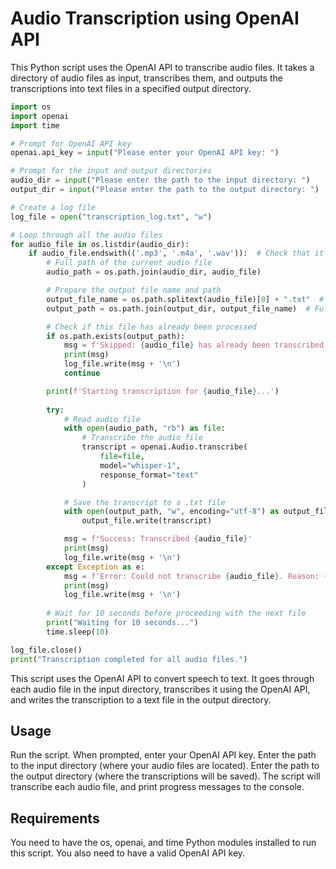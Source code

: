 # Audio Transcription using OpenAI API

This Python script uses the OpenAI API to transcribe audio files. It takes a directory of audio files as input, transcribes them, and outputs the transcriptions into text files in a specified output directory.

```python
import os
import openai
import time

# Prompt for OpenAI API key
openai.api_key = input("Please enter your OpenAI API key: ")

# Prompt for the input and output directories
audio_dir = input("Please enter the path to the input directory: ")
output_dir = input("Please enter the path to the output directory: ")

# Create a log file
log_file = open("transcription_log.txt", "w")

# Loop through all the audio files
for audio_file in os.listdir(audio_dir):
    if audio_file.endswith(('.mp3', '.m4a', '.wav')):  # Check that it's an audio file
        # Full path of the current audio file
        audio_path = os.path.join(audio_dir, audio_file)

        # Prepare the output file name and path
        output_file_name = os.path.splitext(audio_file)[0] + ".txt"  # Get the base name of the audio file
        output_path = os.path.join(output_dir, output_file_name)  # Full path of the output text file

        # Check if this file has already been processed
        if os.path.exists(output_path):
            msg = f'Skipped: {audio_file} has already been transcribed.'
            print(msg)
            log_file.write(msg + '\n')
            continue

        print(f'Starting transcription for {audio_file}...')
        
        try:
            # Read audio file
            with open(audio_path, "rb") as file:
                # Transcribe the audio file
                transcript = openai.Audio.transcribe(
                    file=file,
                    model="whisper-1",
                    response_format="text"
                )

            # Save the transcript to a .txt file
            with open(output_path, "w", encoding="utf-8") as output_file:
                output_file.write(transcript)

            msg = f'Success: Transcribed {audio_file}'
            print(msg)
            log_file.write(msg + '\n')
        except Exception as e:
            msg = f'Error: Could not transcribe {audio_file}. Reason: {str(e)}'
            print(msg)
            log_file.write(msg + '\n')
        
        # Wait for 10 seconds before proceeding with the next file
        print("Waiting for 10 seconds...")
        time.sleep(10)

log_file.close()
print("Transcription completed for all audio files.")

```

This script uses the OpenAI API to convert speech to text. It goes through each audio file in the input directory, transcribes it using the OpenAI API, and writes the transcription to a text file in the output directory.

## Usage
Run the script.
When prompted, enter your OpenAI API key.
Enter the path to the input directory (where your audio files are located).
Enter the path to the output directory (where the transcriptions will be saved).
The script will transcribe each audio file, and print progress messages to the console.

## Requirements
You need to have the os, openai, and time Python modules installed to run this script. You also need to have a valid OpenAI API key.


